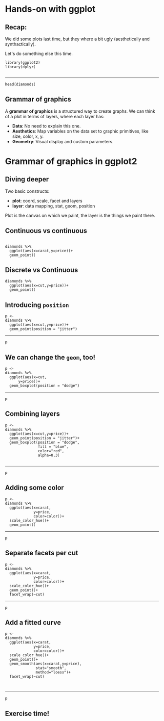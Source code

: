 # Hands-on with ggplot

## Recap:

We did some plots last time, but they where a bit ugly (aesthetically and synthactically).

Let's do something else this time.
```{r, echo=TRUE}
library(ggplot2)
library(dplyr)


```

----
```{r, echo=TRUE}
head(diamonds)
```

## Grammar of graphics

A **grammar of graphics** is a structured way to create graphs. We can think of a plot in terms of layers, where each layer has:

- **Data**: No need to explain this one.
- **Aesthetics**: Map variables on the data set to graphic primitives, like size, color, x, y. 
- **Geometry**: Visual display and custom parameters.



# Grammar of graphics in ggplot2




## Diving deeper

Two basic constructs:

  - **plot**: coord, scale, facet and layers
  - **layer**: data mapping, stat, geom, position

Plot is the canvas on which we paint, the layer is the things we paint there.


## Continuous vs continuous


```{r, echo=TRUE}

diamonds %>% 
  ggplot(aes(x=carat,y=price))+
  geom_point()

```


## Discrete vs Continuous

```{r, echo=TRUE}
diamonds %>%
  ggplot(aes(x=cut,y=price))+
  geom_point()
```



## Introducing `position`

```{r, echo=TRUE}
p <- 
diamonds %>%
  ggplot(aes(x=cut,y=price))+
  geom_point(position = "jitter")
```

---- 
```{r, echo=TRUE}
p
```



## We can change the `geom`, too!


```{r, echo=TRUE}
p <- 
diamonds %>% 
  ggplot(aes(x=cut,
      y=price))+
  geom_boxplot(position = "dodge")
```

---- 
```{r, echo=TRUE}
p
```

## Combining layers

```{r, echo=TRUE}
p <- 
diamonds %>%
  ggplot(aes(x=cut,y=price))+
  geom_point(position = "jitter")+
  geom_boxplot(position = "dodge", 
               fill = "blue",
               color="red", 
               alpha=0.3)


```

---- 
```{r, echo=TRUE}
p
```

## Adding some color

```{r, echo=TRUE}
p <- 
diamonds %>%
  ggplot(aes(x=carat,
             y=price,
             color=color))+
  scale_color_hue()+
  geom_point()

```

---- 
```{r, echo=TRUE}
p
```

## Separate facets per cut

```{r, echo=TRUE}
p <- 
diamonds %>%
  ggplot(aes(x=carat,
             y=price,
             color=color))+
  scale_color_hue()+
  geom_point()+
  facet_wrap(~cut)
```

---- 
```{r, echo=TRUE}
p
```



## Add a fitted curve


```{r, echo=TRUE}
p <- 
diamonds %>%
  ggplot(aes(x=carat,
             y=price,
             color=color))+
  scale_color_hue()+
  geom_point()+
  geom_smooth(aes(x=carat,y=price),
              stat="smooth", 
              method="loess")+
  facet_wrap(~cut)
  
  
```

---- 
```{r, echo=TRUE}
p
```



## Exercise time!